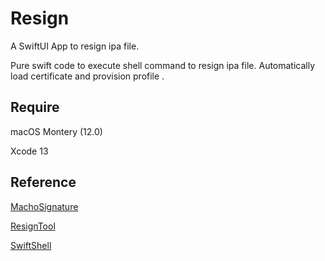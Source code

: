 # Resign
A SwiftUI App to resign ipa file.

Pure swift code to execute shell command to resign ipa file.  Automatically load certificate and provision profile .



## Require

macOS Montery (12.0)

Xcode 13



## Reference

[MachoSignature](https://github.com/Johankoi/MachoSignature)

[ResignTool](https://github.com/InjoyDeng/ResignTool)

[SwiftShell](https://github.com/kareman/SwiftShell)

